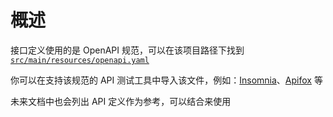 # 概述

接口定义使用的是 OpenAPI 规范，可以在该项目路径下找到 [```src/main/resources/openapi.yaml```](https://github.com/dafengzhen/youdeyiwu/blob/main/src/main/resources/openapi.yaml)

你可以在支持该规范的 API 测试工具中导入该文件，例如：[Insomnia](https://insomnia.rest)、[Apifox](https://apifox.com) 等

未来文档中也会列出 API 定义作为参考，可以结合来使用

